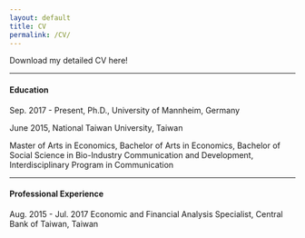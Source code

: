 ```yaml
---
layout: default
title: CV
permalink: /CV/
---
```


Download my detailed CV here!

---

#### Education

Sep. 2017 - Present, Ph.D., University of Mannheim, Germany

June 2015,  National Taiwan University, Taiwan

Master of Arts in Economics,
Bachelor of Arts in Economics,
Bachelor of Social Science in Bio-Industry Communication and Development,
Interdisciplinary Program in Communication

---

#### Professional Experience

Aug. 2015 - Jul. 2017 Economic and Financial Analysis Specialist, Central Bank of Taiwan, Taiwan
